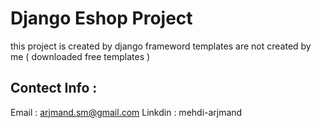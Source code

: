 # Django Eshop Project
this project is created by django frameword
templates are not created by me ( downloaded free templates )

## Contect Info :
Email : arjmand.sm@gmail.com
Linkdin : mehdi-arjmand
